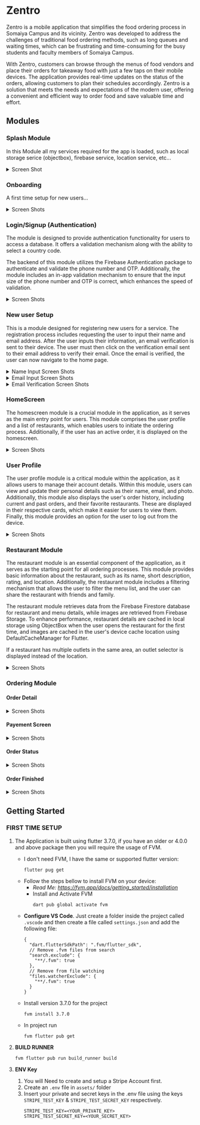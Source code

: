 # Zentro

Zentro is a mobile application that simplifies the food ordering process in Somaiya Campus and its vicinity. Zentro was developed to address the challenges of traditional food ordering methods, such as long queues and waiting times, which can be frustrating and time-consuming for the busy students and faculty members of Somaiya Campus. 

With Zentro, customers can browse through the menus of food vendors and place their orders for takeaway food with just a few taps on their mobile devices. The application provides real-time updates on the status of the orders, allowing customers to plan their schedules accordingly. Zentro is a solution that meets the needs and expectations of the modern user, offering a convenient and efficient way to order food and save valuable time and effort.


## Modules

### Splash Module
In this Module all my services required for the app is loaded, such as local storage serice (objectbox), firebase service, location service, etc...

<details>
<summary>Screen Shot</summary>

![Screenshot_2023-04-09-15-47-29-46_084fdf4f13c5371393d67d4c3d22a1bd](https://user-images.githubusercontent.com/22190833/232276580-ff78d01e-1b87-41e1-91e1-b1f97f24c775.jpg)
</details>

### Onboarding
A first time setup for new users...

<details>
<summary>Screen Shots</summary>

![Screenshot_2023-04-09-15-48-00-82_084fdf4f13c5371393d67d4c3d22a1bd](https://user-images.githubusercontent.com/22190833/232276565-7d89a1ce-2f39-4d4c-9529-03ba6c20e325.jpg)
![Screenshot_2023-04-09-15-48-04-74_084fdf4f13c5371393d67d4c3d22a1bd](https://user-images.githubusercontent.com/22190833/232276567-870ee3b2-5157-4c0a-84fd-36c758927a5a.jpg)
![Screenshot_2023-04-09-15-48-08-57_084fdf4f13c5371393d67d4c3d22a1bd](https://user-images.githubusercontent.com/22190833/232276570-7f59b347-a49e-4a0c-bd75-989d588ee5a2.jpg)
![Screenshot_2023-04-09-15-48-11-36_084fdf4f13c5371393d67d4c3d22a1bd](https://user-images.githubusercontent.com/22190833/232276573-34f1cfdd-1b6c-4796-88d0-4b8b26625c98.jpg)
![Screenshot_2023-04-09-15-48-16-20_084fdf4f13c5371393d67d4c3d22a1bd](https://user-images.githubusercontent.com/22190833/232276576-ff14a501-bd44-48d3-8c5c-0318a052f1b4.jpg)
</details>

### Login/Signup (Authentication)
The module is designed to provide authentication functionality for users to access a database. It offers a validation mechanism along with the ability to select a country code. 

The backend of this module utilizes the Firebase Authentication package to authenticate and validate the phone number and OTP. Additionally, the module includes an in-app validation mechanism to ensure that the input size of the phone number and OTP is correct, which enhances the speed of validation.

<details>
<summary>Screen Shots</summary>

![Screenshot_2023-04-09-16-00-40-67_084fdf4f13c5371393d67d4c3d22a1bd](https://user-images.githubusercontent.com/22190833/232276517-cfa4b99e-2cab-4318-b114-a91492a850d0.jpg)
![Screenshot_2023-04-09-16-00-24-96_084fdf4f13c5371393d67d4c3d22a1bd](https://user-images.githubusercontent.com/22190833/232276518-19a543ab-68a6-48af-8646-366444e1fce6.jpg)
![Screenshot_2023-04-09-16-00-32-35_084fdf4f13c5371393d67d4c3d22a1bd](https://user-images.githubusercontent.com/22190833/232276519-3b4e7237-69f5-4a62-9a5c-c4f3053731fa.jpg)
</details>

### New user Setup
This is a module designed for registering new users for a service. The registration process includes requesting the user to input their name and email address. After the user inputs their information, an email verification is sent to their device. The user must then click on the verification email sent to their email address to verify their email. Once the email is verified, the user can now navigate to the home page.

<details>
<summary>Name Input Screen Shots</summary>

![Screenshot_2023-04-09-16-00-57-39_084fdf4f13c5371393d67d4c3d22a1bd](https://user-images.githubusercontent.com/22190833/232276678-26e1fb36-6f09-4753-b5ad-f7daf92f4a01.jpg)
![Screenshot_2023-04-09-16-01-10-01_084fdf4f13c5371393d67d4c3d22a1bd](https://user-images.githubusercontent.com/22190833/232276679-f742960e-a797-4e8e-ade0-99c5669dab1b.jpg)
</details>

<details>
<summary>Email Input Screen Shots</summary>

![Screenshot_2023-04-09-16-01-28-24_084fdf4f13c5371393d67d4c3d22a1bd](https://user-images.githubusercontent.com/22190833/232276674-43d967fa-2c98-47d9-b80a-865f7be76e29.jpg)
![Screenshot_2023-04-09-16-15-15-28_084fdf4f13c5371393d67d4c3d22a1bd](https://user-images.githubusercontent.com/22190833/232276675-7613dd75-b0ed-48cd-a808-1a8b548077d7.jpg)
</details>

<details>
<summary>Email Verification Screen Shots</summary>

![Screenshot_2023-04-09-16-38-18-56_084fdf4f13c5371393d67d4c3d22a1bd](https://user-images.githubusercontent.com/22190833/232277090-d79c318a-f100-4d4a-a150-e2f14c9adbfb.jpg)
![Screenshot_2023-04-09-16-38-36-83_084fdf4f13c5371393d67d4c3d22a1bd](https://user-images.githubusercontent.com/22190833/232277091-4bfa3abd-67e5-427b-91d4-7ccb54322467.jpg)
</details>

### HomeScreen
The homescreen module is a crucial module in the application, as it serves as the main entry point for users. This module comprises the user profile and a list of restaurants, which enables users to initiate the ordering process. Additionally, if the user has an active order, it is displayed on the homescreen.

<details>
<summary>Screen Shots</summary>

![Screenshot_2023-04-09-16-19-41-63_084fdf4f13c5371393d67d4c3d22a1bd](https://user-images.githubusercontent.com/22190833/232278127-f15e3338-add9-4f7b-bc4b-7b9dccd62511.jpg)
![Screenshot_2023-04-16-12-10-17-67_084fdf4f13c5371393d67d4c3d22a1bd](https://user-images.githubusercontent.com/22190833/232277730-ffae3716-47b6-4a36-87f9-66da170fcb10.jpg)
</details>

### User Profile
The user profile module is a critical module within the application, as it allows users to manage their account details. Within this module, users can view and update their personal details such as their name, email, and photo. Additionally, this module also displays the user's order history, including current and past orders, and their favorite restaurants. These are displayed in their respective cards, which make it easier for users to view them. Finally, this module provides an option for the user to log out from the device.

<details>
<summary>Screen Shots</summary>

![Screenshot_2023-04-09-16-57-56-83_084fdf4f13c5371393d67d4c3d22a1bd](https://user-images.githubusercontent.com/22190833/232278227-0d2cc7b8-1418-450e-b498-8ee2fcfacedb.jpg)
![Screenshot_2023-04-09-17-09-22-02_084fdf4f13c5371393d67d4c3d22a1bd](https://user-images.githubusercontent.com/22190833/232278584-3ba8ea28-b35a-4a4e-a1fa-a076ea75796d.jpg)
![Screenshot_2023-04-09-17-09-37-51_084fdf4f13c5371393d67d4c3d22a1bd](https://user-images.githubusercontent.com/22190833/232278718-bed3048d-e1bf-4fe0-a44f-e052f9848741.jpg)
</details>

### Restaurant Module
The restaurant module is an essential component of the application, as it serves as the starting point for all ordering processes. This module provides basic information about the restaurant, such as its name, short description, rating, and location. Additionally, the restaurant module includes a filtering mechanism that allows the user to filter the menu list, and the user can share the restaurant with friends and family.

The restaurant module retrieves data from the Firebase Firestore database for restaurant and menu details, while images are retrieved from Firebase Storage. To enhance performance, restaurant details are cached in local storage using ObjectBox when the user opens the restaurant for the first time, and images are cached in the user's device cache location using DefaultCacheManager for Flutter.

If a restaurant has multiple outlets in the same area, an outlet selector is displayed instead of the location.

<details>
<summary>Screen Shots</summary>

![Screenshot_2023-04-09-17-00-23-32_084fdf4f13c5371393d67d4c3d22a1bd](https://user-images.githubusercontent.com/22190833/232278977-0f2e0222-45ef-46ee-a4e3-da9b7301db20.jpg)
![Screenshot_2023-04-09-17-01-02-72_084fdf4f13c5371393d67d4c3d22a1bd](https://user-images.githubusercontent.com/22190833/232278979-b514d23f-f169-48f9-9339-4584b7b9c280.jpg)
![Screenshot_2023-04-16-12-30-27-80_084fdf4f13c5371393d67d4c3d22a1bd](https://user-images.githubusercontent.com/22190833/232278975-c5cf269f-b7c1-4bc1-8b26-c00bbb756b8e.jpg)
</details>

### Ordering Module

#### Order Detail
<details>
<summary>Screen Shots</summary>

![Screenshot_2023-04-09-17-01-08-26_084fdf4f13c5371393d67d4c3d22a1bd](https://user-images.githubusercontent.com/22190833/232279444-387dbfe0-4848-4ec3-8c67-d13c9ea7f8ff.jpg)
![Screenshot_2023-04-09-17-01-12-13_084fdf4f13c5371393d67d4c3d22a1bd](https://user-images.githubusercontent.com/22190833/232279459-c23e2f26-0bee-4dd4-b63e-50e679f62163.jpg)
</details>

#### Payement Screen
<details>
<summary>Screen Shots</summary>

![Screenshot_2023-04-09-17-01-15-54_084fdf4f13c5371393d67d4c3d22a1bd](https://user-images.githubusercontent.com/22190833/232279473-9e06b3cd-80a2-419c-8981-574f1108faa5.jpg)
![Screenshot_2023-04-09-17-01-48-35_084fdf4f13c5371393d67d4c3d22a1bd](https://user-images.githubusercontent.com/22190833/232279487-a761f1e9-0c16-4c9f-9b7e-fd4d935ae04c.jpg)
![Screenshot_2023-04-09-17-01-59-61_084fdf4f13c5371393d67d4c3d22a1bd](https://user-images.githubusercontent.com/22190833/232279629-aea2a4c3-747e-4661-8dfb-12be40325248.jpg)
</details>

#### Order Status
<details>
<summary>Screen Shots</summary>

![Screenshot_2023-04-09-17-02-26-82_084fdf4f13c5371393d67d4c3d22a1bd](https://user-images.githubusercontent.com/22190833/232279722-c406fb66-9af9-4681-b696-380395f4b478.jpg)
![Screenshot_2023-04-09-17-02-04-26_084fdf4f13c5371393d67d4c3d22a1bd](https://user-images.githubusercontent.com/22190833/232279728-1e3a31ce-6c00-4857-a598-f86989e69484.jpg)
</details>

#### Order Finished
<details>
<summary>Screen Shots</summary>

![Screenshot_2023-04-09-17-02-38-81_084fdf4f13c5371393d67d4c3d22a1bd](https://user-images.githubusercontent.com/22190833/232279746-e2378ee3-0df1-43d1-aa39-31cfabc0400b.jpg)
![Screenshot_2023-04-09-17-08-30-95_084fdf4f13c5371393d67d4c3d22a1bd](https://user-images.githubusercontent.com/22190833/232279749-54da836f-15f7-40d8-bf19-00562c0ea14b.jpg)
![Screenshot_2023-04-09-17-08-37-07_084fdf4f13c5371393d67d4c3d22a1bd](https://user-images.githubusercontent.com/22190833/232279755-2c9e9343-3239-4b78-976f-b4b03a8a4ed7.jpg)
</details>

## Getting Started

### FIRST TIME SETUP

1. The Application is built using flutter 3.7.0, if you have an older or 4.0.0 and above package then you will require the usage of FVM. 
   * I don't need FVM, I have the same or supported flutter version:
     ```
     flutter pug get
     ```
   * Follow the steps bellow to install FVM on your device:
      * *Read Me: https://fvm.app/docs/getting_started/installation*
      * Install and Activate FVM
        ```
        dart pub global activate fvm
        ```
   * **Configure VS Code**. Just create a folder inside the project called `.vscode` and then create a file called `settings.json` and add the following file:
     ```
     {
       "dart.flutterSdkPath": ".fvm/flutter_sdk",
       // Remove .fvm files from search
       "search.exclude": {
         "**/.fvm": true
       },
       // Remove from file watching
       "files.watcherExclude": {
         "**/.fvm": true
       }
     }
     ```
   * Install version 3.7.0 for the project
     ```
     fvm install 3.7.0
     ```
   * In project run
     ```
     fvm flutter pub get
     ```
2. **BUILD RUNNER**
   ```
   fvm flutter pub run build_runner build
   ```

3. **ENV Key**
   1. You will Need to create and setup a Stripe Account first.
   2. Create an `.env` file in `assets/` folder
   3. Insert your private and secret keys in the .env file using the keys `STRIPE_TEST_KEY` & `STRIPE_TEST_SECRET_KEY` respectively.
      ```
      STRIPE_TEST_KEY=<YOUR_PRIVATE_KEY>
      STRIPE_TEST_SECRET_KEY=<YOUR_SECRET_KEY>
      ```
